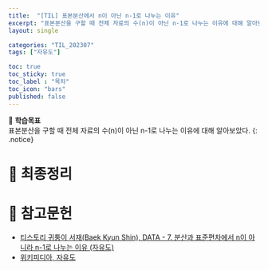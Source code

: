 ```yaml
---
title:  "[TIL] 표본분산에서 n이 아닌 n-1로 나누는 이유"
excerpt: "표본분산을 구할 때 전체 자료의 수(n)이 아닌 n-1로 나누는 이유에 대해 알아보았다."
layout: single

categories: "TIL_202307"
tags: ["자유도"]

toc: true
toc_sticky: true
toc_label : "목차"
toc_icon: "bars"
published: false
---
```


🎯 **학습목표**
<br>표본분산을 구할 때 전체 자료의 수(n)이 아닌 n-1로 나누는 이유에 대해 알아보았다.
{: .notice}



# 📍 최종정리



# 📄 참고문헌
- [티스토리 귀퉁이 서재(Baek Kyun Shin), DATA - 7. 분산과 표준편차에서 n이 아니라 n-1로 나누는 이유 (자유도)](https://bkshin.tistory.com/entry/%E3%85%87)
- [위키피디아, 자유도](https://ko.wikipedia.org/wiki/%EC%9E%90%EC%9C%A0%EB%8F%84_(%ED%86%B5%EA%B3%84%ED%95%99))